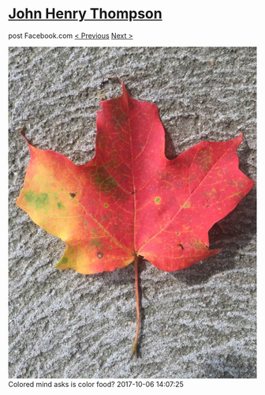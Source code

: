 # [John Henry Thompson](../README.md)
post Facebook.com
[< Previous](2017-10-06-10.md) [Next >](2017-10-05-1.md)

[![](../media/2017-10-06/Timeline-Photos-Colored-mind-asks-is-color-food-7.jpg)](../README.md)
Colored mind asks is color food?
2017-10-06 14:07:25